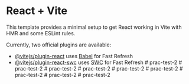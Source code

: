 # React + Vite

This template provides a minimal setup to get React working in Vite with HMR and some ESLint rules.

Currently, two official plugins are available:

- [@vitejs/plugin-react](https://github.com/vitejs/vite-plugin-react/blob/main/packages/plugin-react/README.md) uses [Babel](https://babeljs.io/) for Fast Refresh
- [@vitejs/plugin-react-swc](https://github.com/vitejs/vite-plugin-react-swc) uses [SWC](https://swc.rs/) for Fast Refresh
#   p r a c - t e s t - 2  
 #   p r a c - t e s t - 2  
 #   p r a c - t e s t - 2  
 #   p r a c - t e s t - 2  
 #   p r a c - t e s t - 2  
 #   p r a c - t e s t - 2  
 #   p r a c - t e s t - 2  
 #   p r a c - t e s t - 2  
 #   p r a c - t e s t - 2  
 